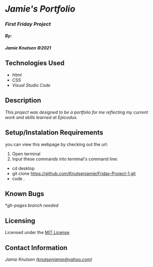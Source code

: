 # _Jamie's Portfolio_


### _First Friday Project_

##### By:
#####  _**Jamie Knutsen**_ _©2021_


## Technologies Used

* _Html_
* _CSS_
* _Visual Studio Code_

## Description

_This project was designed to be a portfolio for me reflecting my current work and skills learned at Epicodus._

## Setup/Instalation Requirements
you can view this webpage by checking out the url:
<!-- add url when a gh-pages branch is added -->
1. Open terminal
2. Input these commands into terminal's command line:

* cd desktop
* git clone https://github.com/Knutsenjamie/Friday-Project-1.git
* code .

## Known Bugs

*_gh-pages branch needed_


## Licensing

Licensed under the [MIT License](LICENSE).

## Contact Information

_Jamie Knutsen (knutsenjamie@yahoo.com)_
